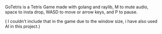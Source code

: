 GoTetris is a Tetris Game made with golang and raylib, M to mute audio, space to insta drop, WASD to move or arrow keys, and P to pause.

( I couldn't include that in the game due to the window size, i have also used AI in this project.)
